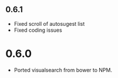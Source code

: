 ## 0.6.1

- Fixed scroll of autosugest list
- Fixed coding issues

# 0.6.0

- Ported visualsearch from bower to NPM.
